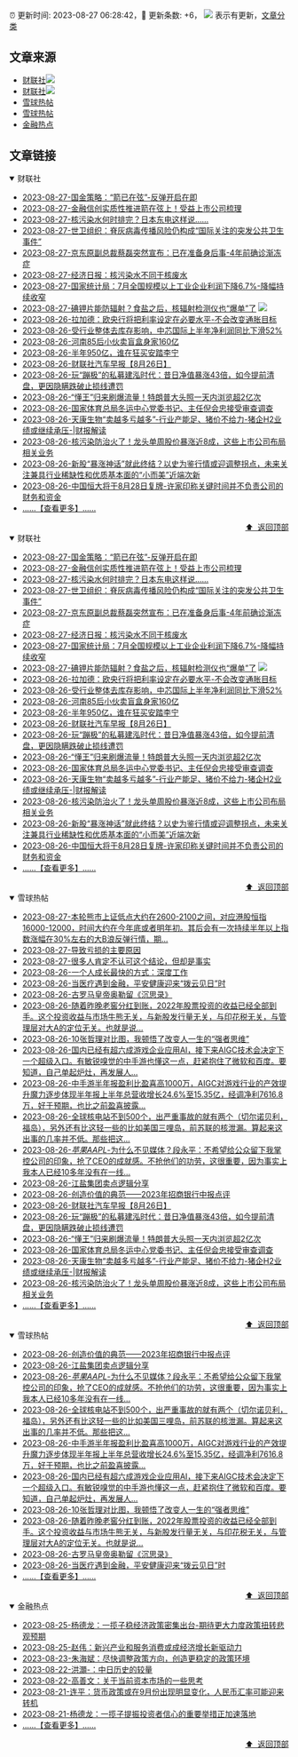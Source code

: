 ##

:alarm_clock: 更新时间: 2023-08-27 06:28:42，:rocket: 更新条数: +6， ![](/assets/dot.png) 表示有更新，[文章分类](/TAGS.md)

## 文章来源

- [财联社](#财联社)![](/assets/dot.png)   
- [财联社](#财联社)![](/assets/dot.png)   
- [雪球热帖](#雪球热帖)  
- [雪球热帖](#雪球热帖)  
- [金融热点](#金融热点)  

## 文章链接

<details open>
<summary id="财联社">
 财联社
</summary>


- [2023-08-27-国金策略：“箭已在弦”-反弹开启在即](https://www.cls.cn/detail/1442317)  
- [2023-08-27-金融信创实质性推进箭在弦上！受益上市公司梳理](https://www.cls.cn/detail/1443748)  
- [2023-08-27-核污染水何时排完？日本东电这样说……](https://www.cls.cn/detail/1444033)  
- [2023-08-27-世卫组织：脊灰病毒传播风险仍构成“国际关注的突发公共卫生事件”](https://www.cls.cn/detail/1443983)  
- [2023-08-27-京东原副总裁蔡磊突然宣布：已在准备身后事-4年前确诊渐冻症](https://www.cls.cn/detail/1444035)  
- [2023-08-27-经济日报：核污染水不同于核废水](https://www.cls.cn/detail/1444031)  
- [2023-08-27-国家统计局：7月全国规模以上工业企业利润下降6.7%-降幅持续收窄](https://www.cls.cn/detail/1444027)  
- [2023-08-27-碘钾片能防辐射？食盐之后，核辐射检测仪也“爆单”了](https://www.cls.cn/detail/1444022) ![](/assets/new.png)  
- [2023-08-26-拉加德：欧央行将把利率设定在必要水平-不会改变通胀目标](https://www.cls.cn/detail/1445137)  
- [2023-08-26-受行业整体去库存影响，中芯国际上半年净利润同比下滑52%](https://www.aicaijing.com.cn/article/18609)  
- [2023-08-26-河南85后小伙卖盲盒身家160亿](https://www.aicaijing.com.cn/article/18608)  
- [2023-08-26-半年950亿，谁在狂买安踏李宁](https://www.aicaijing.com.cn/article/18607)  
- [2023-08-26-财联社汽车早报【8月26日】](https://www.cls.cn/detail/1444995)  
- [2023-08-26-玩“蹦极”的私募建泓时代：昔日净值暴涨43倍，如今提前清盘，更因隐瞒跌破止损线遭罚](https://www.cls.cn/detail/1444996)  
- [2023-08-26-“懂王”归来刷爆流量！特朗普大头照一天内浏览超2亿次](https://www.cls.cn/detail/1445002)  
- [2023-08-26-国家体育总局冬运中心党委书记、主任倪会忠接受审查调查](https://www.cls.cn/detail/1445011)  
- [2023-08-26-天康生物“卖越多亏越多”-行业产能足、猪价不给力-猪企H2业绩或继续承压-|财报解读](https://www.cls.cn/detail/1445022)  
- [2023-08-26-核污染防治火了！龙头单周股价暴涨近8成，这些上市公司布局相关业务](https://www.cls.cn/detail/1444491)  
- [2023-08-26-新股“暴涨神话”就此终结？以史为鉴行情或迎调整拐点，未来关注兼具行业稀缺性和优质基本面的“小而美”近端次新](https://www.cls.cn/detail/1443954)  
- [2023-08-26-中国恒大将于8月28日复牌-许家印称关键时间并不负责公司的财务和资金](https://www.cls.cn/detail/1445034)  
- [......【查看更多】......](/details/财联社.md)

<div align="right"><a href="#文章来源">⬆ &nbsp;返回顶部</a></div>
</details>

<details open>
<summary id="财联社">
 财联社
</summary>


- [2023-08-27-国金策略：“箭已在弦”-反弹开启在即](https://www.cls.cn/detail/1442317)  
- [2023-08-27-金融信创实质性推进箭在弦上！受益上市公司梳理](https://www.cls.cn/detail/1443748)  
- [2023-08-27-核污染水何时排完？日本东电这样说……](https://www.cls.cn/detail/1444033)  
- [2023-08-27-世卫组织：脊灰病毒传播风险仍构成“国际关注的突发公共卫生事件”](https://www.cls.cn/detail/1443983)  
- [2023-08-27-京东原副总裁蔡磊突然宣布：已在准备身后事-4年前确诊渐冻症](https://www.cls.cn/detail/1444035)  
- [2023-08-27-经济日报：核污染水不同于核废水](https://www.cls.cn/detail/1444031)  
- [2023-08-27-国家统计局：7月全国规模以上工业企业利润下降6.7%-降幅持续收窄](https://www.cls.cn/detail/1444027)  
- [2023-08-27-碘钾片能防辐射？食盐之后，核辐射检测仪也“爆单”了](https://www.cls.cn/detail/1444022) ![](/assets/new.png)  
- [2023-08-26-拉加德：欧央行将把利率设定在必要水平-不会改变通胀目标](https://www.cls.cn/detail/1445137)  
- [2023-08-26-受行业整体去库存影响，中芯国际上半年净利润同比下滑52%](https://www.aicaijing.com.cn/article/18609)  
- [2023-08-26-河南85后小伙卖盲盒身家160亿](https://www.aicaijing.com.cn/article/18608)  
- [2023-08-26-半年950亿，谁在狂买安踏李宁](https://www.aicaijing.com.cn/article/18607)  
- [2023-08-26-财联社汽车早报【8月26日】](https://www.cls.cn/detail/1444995)  
- [2023-08-26-玩“蹦极”的私募建泓时代：昔日净值暴涨43倍，如今提前清盘，更因隐瞒跌破止损线遭罚](https://www.cls.cn/detail/1444996)  
- [2023-08-26-“懂王”归来刷爆流量！特朗普大头照一天内浏览超2亿次](https://www.cls.cn/detail/1445002)  
- [2023-08-26-国家体育总局冬运中心党委书记、主任倪会忠接受审查调查](https://www.cls.cn/detail/1445011)  
- [2023-08-26-天康生物“卖越多亏越多”-行业产能足、猪价不给力-猪企H2业绩或继续承压-|财报解读](https://www.cls.cn/detail/1445022)  
- [2023-08-26-核污染防治火了！龙头单周股价暴涨近8成，这些上市公司布局相关业务](https://www.cls.cn/detail/1444491)  
- [2023-08-26-新股“暴涨神话”就此终结？以史为鉴行情或迎调整拐点，未来关注兼具行业稀缺性和优质基本面的“小而美”近端次新](https://www.cls.cn/detail/1443954)  
- [2023-08-26-中国恒大将于8月28日复牌-许家印称关键时间并不负责公司的财务和资金](https://www.cls.cn/detail/1445034)  
- [......【查看更多】......](/details/财联社.md)

<div align="right"><a href="#文章来源">⬆ &nbsp;返回顶部</a></div>
</details>

<details open>
<summary id="雪球热帖">
 雪球热帖
</summary>


- [2023-08-27-本轮熊市上证低点大约在2600-2100之间，对应港股恒指16000-12000，时间大约在今年底或者明年初。其后会有一次持续半年以上指数涨幅在30%左右的大B浪反弹行情，期...](https://xueqiu.com/5055730096/259421284)  
- [2023-08-27-导致亏损的主要原因](https://xueqiu.com/2201555376/259422113)  
- [2023-08-27-很多人肯定不认可这个结论，但却是事实](https://xueqiu.com/6146592061/259423621)  
- [2023-08-26-一个人成长最快的方式：深度工作](https://xueqiu.com/2524803655/259419410)  
- [2023-08-26-当医疗遇到金融，平安健康迎来“拨云见日”时](https://xueqiu.com/4660283758/259412475)  
- [2023-08-26-古罗马皇帝奥勒留《沉思录》](https://xueqiu.com/2524803655/259410735)  
- [2023-08-26-随着昨晚老窖分红到账，2022年股票投资的收益已经全部到手。这个投资收益与市场牛熊无关，与新股发行量无关，与印花税无关，与管理层对大A的定位无关。也就是说...](https://xueqiu.com/6943894433/259409777)  
- [2023-08-26-10张哲理对比图，我顿悟了改变人一生的“强者思维”](https://xueqiu.com/2524803655/259408819)  
- [2023-08-26-国内已经有超六成游戏企业应用AI，接下来AIGC技术会决定下一个超级入口。有敏锐嗅觉的中手游也懂这一点，赶紧抱住了微软和百度。要知道，自己单起炉灶，再发展人...](https://xueqiu.com/9778872607/259401422)  
- [2023-08-26-中手游半年报盈利比盈喜高1000万，AIGC对游戏行业的产效提升魔力逐步体现半年报上半年总营收增长24.6%至15.35亿，经调净利7616.8万，好于预期，也比之前盈喜披露...](https://xueqiu.com/7003184502/259396859)  
- [2023-08-26-全球核电站不到500个，出严重事故的就有两个（切尔诺贝利，福岛），另外还有比这轻一些的比如美国三哩岛，前苏联的核泄漏。算起来这出事的几率并不低。那些把这...](https://xueqiu.com/4111857140/259393647)  
- [2023-08-26-$苹果AAPL$-为什么不见媒体？段永平：不希望给公众留下我掌控公司的印象，抢了CEO的成就感。不抢他们的功劳，这很重要，因为事实上我本人已经10多年没有在一线...](https://xueqiu.com/7659113729/259393014)  
- [2023-08-26-江盐集团卖点逻辑分享](https://xueqiu.com/2201555376/259392078)  
- [2023-08-26-创造价值的典范——2023年招商银行中报点评](https://xueqiu.com/1821992043/259388467)  
- [2023-08-26-财联社汽车早报【8月26日】](https://www.cls.cn/detail/1444995)  
- [2023-08-26-玩“蹦极”的私募建泓时代：昔日净值暴涨43倍，如今提前清盘，更因隐瞒跌破止损线遭罚](https://www.cls.cn/detail/1444996)  
- [2023-08-26-“懂王”归来刷爆流量！特朗普大头照一天内浏览超2亿次](https://www.cls.cn/detail/1445002)  
- [2023-08-26-国家体育总局冬运中心党委书记、主任倪会忠接受审查调查](https://www.cls.cn/detail/1445011)  
- [2023-08-26-天康生物“卖越多亏越多”-行业产能足、猪价不给力-猪企H2业绩或继续承压-|财报解读](https://www.cls.cn/detail/1445022)  
- [2023-08-26-核污染防治火了！龙头单周股价暴涨近8成，这些上市公司布局相关业务](https://www.cls.cn/detail/1444491)  
- [......【查看更多】......](/details/雪球热帖.md)

<div align="right"><a href="#文章来源">⬆ &nbsp;返回顶部</a></div>
</details>

<details open>
<summary id="雪球热帖">
 雪球热帖
</summary>


- [2023-08-26-创造价值的典范——2023年招商银行中报点评](https://xueqiu.com/1821992043/259388467)  
- [2023-08-26-江盐集团卖点逻辑分享](https://xueqiu.com/2201555376/259392078)  
- [2023-08-26-$苹果AAPL$-为什么不见媒体？段永平：不希望给公众留下我掌控公司的印象，抢了CEO的成就感。不抢他们的功劳，这很重要，因为事实上我本人已经10多年没有在一线...](https://xueqiu.com/7659113729/259393014)  
- [2023-08-26-全球核电站不到500个，出严重事故的就有两个（切尔诺贝利，福岛），另外还有比这轻一些的比如美国三哩岛，前苏联的核泄漏。算起来这出事的几率并不低。那些把这...](https://xueqiu.com/4111857140/259393647)  
- [2023-08-26-中手游半年报盈利比盈喜高1000万，AIGC对游戏行业的产效提升魔力逐步体现半年报上半年总营收增长24.6%至15.35亿，经调净利7616.8万，好于预期，也比之前盈喜披露...](https://xueqiu.com/7003184502/259396859)  
- [2023-08-26-国内已经有超六成游戏企业应用AI，接下来AIGC技术会决定下一个超级入口。有敏锐嗅觉的中手游也懂这一点，赶紧抱住了微软和百度。要知道，自己单起炉灶，再发展人...](https://xueqiu.com/9778872607/259401422)  
- [2023-08-26-10张哲理对比图，我顿悟了改变人一生的“强者思维”](https://xueqiu.com/2524803655/259408819)  
- [2023-08-26-随着昨晚老窖分红到账，2022年股票投资的收益已经全部到手。这个投资收益与市场牛熊无关，与新股发行量无关，与印花税无关，与管理层对大A的定位无关。也就是说...](https://xueqiu.com/6943894433/259409777)  
- [2023-08-26-古罗马皇帝奥勒留《沉思录》](https://xueqiu.com/2524803655/259410735)  
- [2023-08-26-当医疗遇到金融，平安健康迎来“拨云见日”时](https://xueqiu.com/4660283758/259412475)  
- [......【查看更多】......](/details/雪球热帖.md)

<div align="right"><a href="#文章来源">⬆ &nbsp;返回顶部</a></div>
</details>

<details open>
<summary id="金融热点">
 金融热点
</summary>


- [2023-08-25-杨德龙：一揽子稳经济政策密集出台-期待更大力度政策扭转悲观预期](http://www.chinacef.cn/index.php/index/article/article_id/10295)  
- [2023-08-25-赵伟：新兴产业和服务消费或成经济增长新驱动力](http://www.chinacef.cn/index.php/index/article/article_id/10294)  
- [2023-08-23-朱海斌：尽快调整政策方向，创造更稳定的政策环境](http://www.chinacef.cn/index.php/index/article/article_id/10293)  
- [2023-08-22-洪灝-：中日历史的较量](http://www.chinacef.cn/index.php/index/article/article_id/10292)  
- [2023-08-22-高善文：关于当前资本市场的一些思考](http://www.chinacef.cn/index.php/index/article/article_id/10291)  
- [2023-08-21-连平：货币政策或在9月份出现明显变化，人民币汇率可能迎来转机](http://www.chinacef.cn/index.php/index/article/article_id/10289)  
- [2023-08-21-杨德龙：一揽子提振投资者信心的重要举措正加速落地](http://www.chinacef.cn/index.php/index/article/article_id/10288)  
- [......【查看更多】......](/details/金融热点.md)

<div align="right"><a href="#文章来源">⬆ &nbsp;返回顶部</a></div>
</details>
